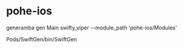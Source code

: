 # pohe-ios


generamba gen Main swifty_viper --module_path 'pohe-ios/Modules'

Pods/SwiftGen/bin/SwiftGen
